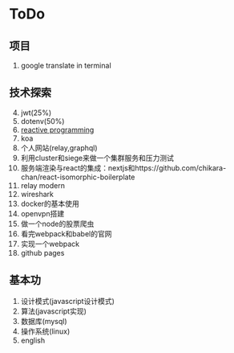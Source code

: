 # ToDo

## 项目

1. google translate in terminal

## 技术探索

4. jwt(25%)
6. dotenv(50%)
7. [reactive programming](http://blog.leapoahead.com/2016/03/02/introduction-to-reactive-programming/)
8. koa
12. 个人网站(relay,graphql)
13. 利用cluster和siege来做一个集群服务和压力测试
15. 服务端渲染与react的集成：nextjs和https://github.com/chikara-chan/react-isomorphic-boilerplate
16. relay modern
17. wireshark
18. docker的基本使用
1. openvpn搭建
14. 做一个node的股票爬虫
18. 看完webpack和babel的官网
15. 实现一个webpack
17. github pages

## 基本功

1. 设计模式(javascript设计模式)
2. 算法(javascript实现)
3. 数据库(mysql)
4. 操作系统(linux)
5. english
